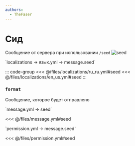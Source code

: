 ```yaml
---
authors:
  - TheFaser
---
```


# Сид

Сообщение от сервера при использовании `/seed`
![seed](/seed.png)

[//]: # (localization)
<!--@include: @/parts/words.md#localization--> 
<!--@include: @/parts/words.md#path--> `localizations → язык.yml → message.seed`

<!--@include: @/parts/words.md#default--> 

::: code-group
<<< @/files/localizations/ru_ru.yml#seed
<<< @/files/localizations/en_us.yml#seed
:::

### `format`

Сообщение, которое будет отправлено

[//]: # (message.yml)
<!--@include: @/parts/words.md#setting-->
<!--@include: @/parts/words.md#path--> `message.yml → seed`

<!--@include: @/parts/words.md#default-->
<<< @/files/message.yml#seed

<!--@include: @/parts/enable.md-->
<!--@include: @/parts/destination.md-->
<!--@include: @/parts/sound.md-->

[//]: # (permission.yml)
<!--@include: @/parts/words.md#permission-->
<!--@include: @/parts/words.md#path--> `permission.yml → message.seed`

<!--@include: @/parts/words.md#default-->
<<< @/files/permission.yml#seed

<!--@include: @/parts/permission/permissionTier3.md-->
<!--@include: @/parts/permission/sound.md-->